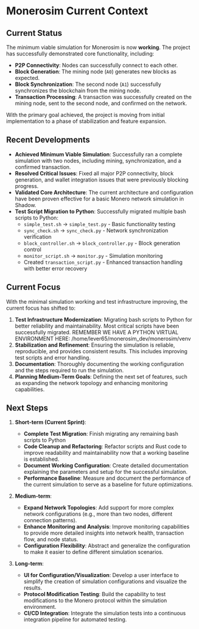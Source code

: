 # Monerosim Current Context

## Current Status

The minimum viable simulation for Monerosim is now **working**. The project has successfully demonstrated core functionality, including:

- **P2P Connectivity**: Nodes can successfully connect to each other.
- **Block Generation**: The mining node (`A0`) generates new blocks as expected.
- **Block Synchronization**: The second node (`A1`) successfully synchronizes the blockchain from the mining node.
- **Transaction Processing**: A transaction was successfully created on the mining node, sent to the second node, and confirmed on the network.

With the primary goal achieved, the project is moving from initial implementation to a phase of stabilization and feature expansion.

## Recent Developments

- **Achieved Minimum Viable Simulation**: Successfully ran a complete simulation with two nodes, including mining, synchronization, and a confirmed transaction.
- **Resolved Critical Issues**: Fixed all major P2P connectivity, block generation, and wallet integration issues that were previously blocking progress.
- **Validated Core Architecture**: The current architecture and configuration have been proven effective for a basic Monero network simulation in Shadow.
- **Test Script Migration to Python**: Successfully migrated multiple bash scripts to Python:
  - `simple_test.sh` → `simple_test.py` - Basic functionality testing
  - `sync_check.sh` → `sync_check.py` - Network synchronization verification
  - `block_controller.sh` → `block_controller.py` - Block generation control
  - `monitor_script.sh` → `monitor.py` - Simulation monitoring
  - Created `transaction_script.py` - Enhanced transaction handling with better error recovery

## Current Focus

With the minimal simulation working and test infrastructure improving, the current focus has shifted to:

1.  **Test Infrastructure Modernization**: Migrating bash scripts to Python for better reliability and maintainability. Most critical scripts have been successfully migrated. REMEMBER WE HAVE A PYTHON VIRTUAL ENVIRONMENT HERE: /home/lever65/monerosim_dev/monerosim/venv
2.  **Stabilization and Refinement**: Ensuring the simulation is reliable, reproducible, and provides consistent results. This includes improving test scripts and error handling.
3.  **Documentation**: Thoroughly documenting the working configuration and the steps required to run the simulation.
4.  **Planning Medium-Term Goals**: Defining the next set of features, such as expanding the network topology and enhancing monitoring capabilities.

## Next Steps

1.  **Short-term (Current Sprint)**:
    - **Complete Test Migration**: Finish migrating any remaining bash scripts to Python
    - **Code Cleanup and Refactoring**: Refactor scripts and Rust code to improve readability and maintainability now that a working baseline is established.
    - **Document Working Configuration**: Create detailed documentation explaining the parameters and setup for the successful simulation.
    - **Performance Baseline**: Measure and document the performance of the current simulation to serve as a baseline for future optimizations.

2.  **Medium-term**:
    - **Expand Network Topologies**: Add support for more complex network configurations (e.g., more than two nodes, different connection patterns).
    - **Enhance Monitoring and Analysis**: Improve monitoring capabilities to provide more detailed insights into network health, transaction flow, and node status.
    - **Configuration Flexibility**: Abstract and generalize the configuration to make it easier to define different simulation scenarios.

3.  **Long-term**:
    - **UI for Configuration/Visualization**: Develop a user interface to simplify the creation of simulation configurations and visualize the results.
    - **Protocol Modification Testing**: Build the capability to test modifications to the Monero protocol within the simulation environment.
    - **CI/CD Integration**: Integrate the simulation tests into a continuous integration pipeline for automated testing.